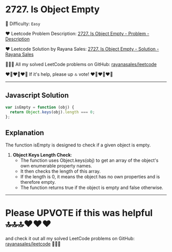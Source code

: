 # 2727. Is Object Empty

🌱 Difficulty: `Easy`

❤️ Leetcode Problem Description: [2727. Is Object Empty - Problem - Description](https://leetcode.com/problems/is-object-empty/)

❤️ Leetcode Solution by Rayana Sales: [2727. Is Object Empty - Solution - Rayana Sales](https://leetcode.com/problems/is-object-empty/solutions/5736745/simple-beginner-friendly-javascript-solution-explanation/)

💁🏻‍♀️ All my solved LeetCode problems on GitHub: [rayanasales/leetcode](https://github.com/rayanasales/leetcode)

❤️‍🔥❤️‍🔥❤️‍🔥 If it's help, please up 🔝 vote! ❤️‍🔥❤️‍🔥❤️‍🔥

---

## Javascript Solution

```js
var isEmpty = function (obj) {
  return Object.keys(obj).length === 0;
};
```

## Explanation

The function isEmpty is designed to check if a given object is empty.

1. **Object Keys Length Check**:
   - The function uses Object.keys(obj) to get an array of the object's own enumerable property names.
   - It then checks the length of this array.
   - If the length is 0, it means the object has no own properties and is therefore empty.
   - The function returns true if the object is empty and false otherwise.

---

# Please UPVOTE if this was helpful 🔝🔝🔝❤️❤️❤️

and check it out all my solved LeetCode problems on GitHub: [rayanasales/leetcode](https://github.com/rayanasales/leetcode) 🤙😚🤘
